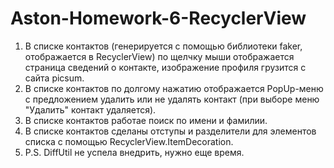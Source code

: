 # Aston-Homework-6-RecyclerView
 1. В списке контактов (генерируется с помощью библиотеки faker, отображается в RecyclerView) по щелчку мыши отображается страница сведений о контакте, изображение профиля грузится с сайта picsum.
 2. В списке контактов по долгому нажатию отображается PopUp-меню с предложением удалить или не удалять контакт (при выборе меню "Удалить" контакт удаляется).
 3. В списке контактов работае поиск по имени и фамилии.
 4. В списке контактов сделаны отступы и разделители для элементов списка с помощью RecyclerView.ItemDecoration.
 5. P.S. DiffUtil не успела внедрить, нужно еще время.
